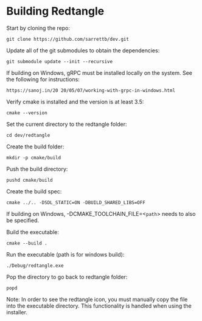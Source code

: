 
# Building Redtangle

Start by cloning the repo:

    git clone https://github.com/sarrettb/dev.git

Update all of the git submodules to obtain the dependencies:

    git submodule update --init --recursive

If building on Windows, gRPC must be installed locally on the system. See the following for instructions:

    https://sanoj.in/20 20/05/07/working-with-grpc-in-windows.html

Verify cmake is installed and the version is at least 3.5:

    cmake --version 

Set the current directory to the redtangle folder:

    cd dev/redtangle

Create the build folder:

    mkdir -p cmake/build 

Push the build directory:

    pushd cmake/build 

Create the build spec:
    
    cmake ../.. -DSDL_STATIC=ON -DBUILD_SHARED_LIBS=OFF

If building on Windows, -DCMAKE_TOOLCHAIN_FILE=<`path`> needs to also be specified. 

Build the executable:

    cmake --build . 

Run the executable (path is for windows build):

    ./Debug/redtangle.exe

Pop the directory to go back to redtangle folder:

    popd

Note: In order to see the redtangle icon, you must manually copy the file into the executable directory. This functionality is handled when using the installer.  